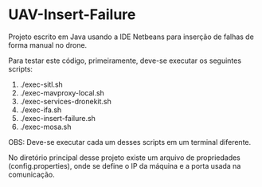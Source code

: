 # UAV-Insert-Failure

Projeto escrito em Java usando a IDE Netbeans para inserção de falhas de forma manual no drone.

Para testar este código, primeiramente, deve-se executar os seguintes scripts:

1. ./exec-sitl.sh
2. ./exec-mavproxy-local.sh
3. ./exec-services-dronekit.sh
4. ./exec-ifa.sh
5. ./exec-insert-failure.sh
6. ./exec-mosa.sh

OBS: Deve-se executar cada um desses scripts em um terminal diferente.

No diretório principal desse projeto existe um arquivo de propriedades (config.properties), onde se define o IP da máquina e a porta usada na comunicação.
